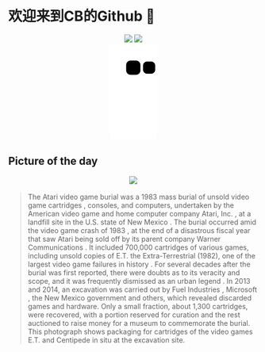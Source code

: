 
# 欢迎来到CB的Github 👋

<div align="center">
  <img height="137px" src="https://github-readme-stats.vercel.app/api?username=SuperCB&show_icons=true&theme=radical" />
  <img height="137px" src="https://github-readme-stats.vercel.app/api/top-langs/?username=SuperCB&hide_title=true&hide_border=true&layout=compact&langs_count=6&text_color=000&icon_color=fff" />
</div>


<div align="center">
    <img src="./contribution-snake/github-contribution-grid-snake.svg" />
</div>



## Picture of the day
<div align="center">
  <img width=400px src="https://upload.wikimedia.org/wikipedia/commons/thumb/1/15/Atari_E.T._Dig-_Alamogordo%2C_New_Mexico_%2814036097792%29.jpg/960px-Atari_E.T._Dig-_Alamogordo%2C_New_Mexico_%2814036097792%29.jpg" />
</div>

>The  Atari video game burial  was a 1983 mass burial of unsold  video game cartridges , consoles, and computers, undertaken by the American video game and home computer company  Atari, Inc. , at a landfill site in the U.S. state of  New Mexico . The burial occurred amid the  video game crash of 1983 , at the end of a disastrous fiscal year that saw Atari being sold off by its parent company  Warner Communications . It included 700,000 cartridges of various games, including unsold copies of  E.T. the Extra-Terrestrial  (1982), one of the  largest video game failures in history . For several decades after the burial was first reported, there were doubts as to its veracity and scope, and it was frequently dismissed as an  urban legend . In 2013 and 2014, an excavation was carried out by  Fuel Industries ,  Microsoft , the New Mexico government and others, which revealed discarded games and hardware. Only a small fraction, about 1,300 cartridges, were recovered, with a portion reserved for curation and the rest auctioned to raise money for a museum to commemorate the burial. This photograph shows  packaging  for cartridges of the video games  E.T.  and  Centipede  in situ at the excavation site.


